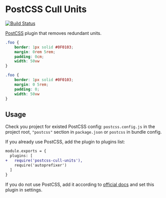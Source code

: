 # PostCSS Cull Units

[![Build Status](https://travis-ci.com/Atulin/postcss-cull-units.svg?branch=master)](https://travis-ci.com/Atulin/postcss-cull-units)

[PostCSS] plugin that removes redundant units.

[PostCSS]: https://github.com/postcss/postcss

```css
.foo {
    border: 1px solid #0F0103;
    margin: 0rem 5rem;
    padding: 0cm;
    width: 50vw
}
```

```css
.foo {
    border: 1px solid #0F0103;
    margin: 0 5rem;
    padding: 0;
    width: 50vw
}
```

## Usage

Check you project for existed PostCSS config: `postcss.config.js`
in the project root, `"postcss"` section in `package.json`
or `postcss` in bundle config.

If you already use PostCSS, add the plugin to plugins list:

```diff
module.exports = {
  plugins: [
+   require('postcss-cull-units'),
    require('autoprefixer')
  ]
}
```

If you do not use PostCSS, add it according to [official docs]
and set this plugin in settings.

[official docs]: https://github.com/postcss/postcss#usage
